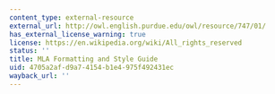 ```yaml
---
content_type: external-resource
external_url: http://owl.english.purdue.edu/owl/resource/747/01/
has_external_license_warning: true
license: https://en.wikipedia.org/wiki/All_rights_reserved
status: ''
title: MLA Formatting and Style Guide
uid: 4705a2af-d9a7-4154-b1e4-975f492431ec
wayback_url: ''
---
```

